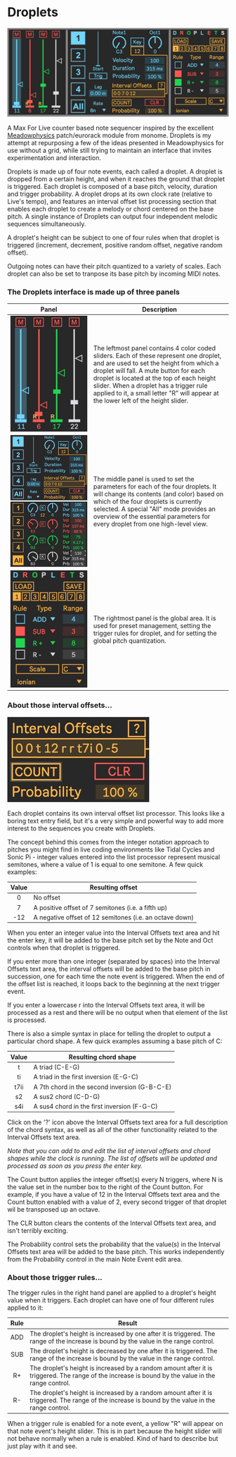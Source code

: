 # Droplets

![Droplets Image](img/Droplets.jpg)

A Max For Live counter based note sequencer inspired by the excellent [Meadowphysics](https://monome.org/docs/meadowphysics/) patch/eurorack module from monome. Droplets is my attempt at repurposing a few of the ideas presented in Meadowphysics for use without a grid, while still trying to maintain an interface that invites experimentation and interaction.

Droplets is made up of four note events, each called a droplet. A droplet is dropped from a certain height, and when it reaches the ground that droplet is triggered. Each droplet is composed of a base pitch, velocity, duration and trigger probability. A droplet drops at its own clock rate (relative to Live's tempo), and features an interval offset list processing section that enables each droplet to create a melody or chord centered on the base pitch. A single instance of Droplets can output four independent melodic sequences simultaneously.

A droplet's height can be subject to one of four rules when that droplet is triggered (increment, decrement, positive random offset, negative random offset).

Outgoing notes can have their pitch quantized to a variety of scales. Each droplet can also be set to tranpose its base pitch by incoming MIDI notes.

### The Droplets interface is made up of three panels

Panel|Description
-----|-----------
![Droplets Image](img/left.jpg) | The leftmost panel contains 4 color coded sliders. Each of these represent one droplet, and are used to set the height from which a droplet will fall. A mute button for each droplet is located at the top of each height slider. When a droplet has a trigger rule applied to it, a small letter "R" will appear at the lower left of the height slider.
![Droplets Image](img/middle.jpg) ![Droplets Image](img/middleAll.jpg)| The middle panel is used to set the parameters for each of the four droplets. It will change its contents (and color) based on which of the four droplets is currently selected. A special "All" mode provides an overview of the essential parameters for every droplet from one high-level view.
![Droplets Image](img/right.jpg) | The rightmost panel is the global area. It is used for preset management, setting the trigger rules for droplet, and for setting the global pitch quantization.

### About those interval offsets...

![Droplets Image](img/intervals.jpg)

Each droplet contains its own interval offset list processor. This looks like a boring text entry field, but it's a very simple and powerful way to add more interest to the sequences you create with Droplets.

The concept behind this comes from the integer notation approach to pitches you might find in live coding environments like Tidal Cycles and Sonic Pi - integer values entered into the list processor represent musical semitones, where a value of 1 is equal to one semitone. A few quick examples:

Value|Resulting offset
:-----:|----------------
0|No offset
7|A positive offset of 7 semitones (i.e. a fifth up)
-12|A negative offset of 12 semitones (i.e. an octave down)

When you enter an integer value into the Interval Offsets text area and hit the enter key, it will be added to the base pitch set by the Note and Oct controls when that droplet is triggered. 

If you enter more than one integer (separated by spaces) into the Interval Offsets text area, the interval offsets will be added to the base pitch in succession, one for each time the note event is triggered. When the end of the offset list is reached, it loops back to the beginning at the next trigger event.

If you enter a lowercase r into the Interval Offsets text area, it will be processed as a rest and there will be no output when that element of the list is processed. 

There is also a simple syntax in place for telling the droplet to output a particular chord shape. A few quick examples assuming a base pitch of C:

Value|Resulting chord shape
:-----:|-------------------
t|A triad (C-E-G)
ti|A triad in the first inversion (E-G-C)
t7ii|A 7th chord in the second inversion (G-B-C-E)
s2|A sus2 chord (C-D-G)
s4i|A sus4 chord in the first inversion (F-G-C)

Click on the '?' icon above the Interval Offsets text area for a full description of the chord syntax, as well as all of the other functionality related to the Interval Offsets text area. 

_Note that you can add to and edit the list of interval offsets and chord shapes while the clock is running. The list of offsets will be updated and processed as soon as you press the enter key._

The Count button applies the integer offset(s) every N triggers, where N is the value set in the number box to the right of the Count button. For example, if you have a value of 12 in the Interval Offsets text area and the Count button enabled with a value of 2, every second trigger of that droplet wil be transposed up an octave.

The CLR button clears the contents of the Interval Offsets text area, and isn't terribly exciting.

The Probability control sets the probability that the value(s) in the Interval Offsets text area will be added to the base pitch. This works independently from the Probability control in the main Note Event edit area.


### About those trigger rules...

The trigger rules in the right hand panel are applied to a droplet's height value when it triggers. Each droplet can have one of four different rules applied to it:

Rule|Result
:----:|------
ADD| The droplet's height is increased by one after it is triggered. The range of the increase is bound by the value in the range control.
SUB|The droplet's height is decreased by one after it is triggered. The range of the increase is bound by the value in the range control.
R+|The droplet's height is increased by a random amount after it is triggered. The range of the increase is bound by the value in the range control.
R-|The droplet's height is increased by a random amount after it is triggered. The range of the increase is bound by the value in the range control.

When a trigger rule is enabled for a note event, a yellow "R" will appear on that note event's height slider. This is in part because the height slider will not behave normally when a rule is enabled. Kind of hard to describe but just play with it and see. 
